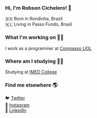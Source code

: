 ### Hi, I'm Robson Cichelero! 👋

🇧🇷 Born in Rondinha, Brazil <br>
🇳🇱 Living in Passo Fundo, Brasil <br>

### What I'm working on 👨‍💻

I work as a programmer at [Compasso UOL](https://compassouol.com/) <br>

### Where am I studying 👨‍💻

Studying at [IMED College](https://www.imed.edu.br/) <br>

### Find me elsewhere 🌎

🐦 [Twitter]() <br>
📸 [Instagram]() <br>
💼 [LinkedIn](https://www.linkedin.com/in/robsoncichelero/) <br>
